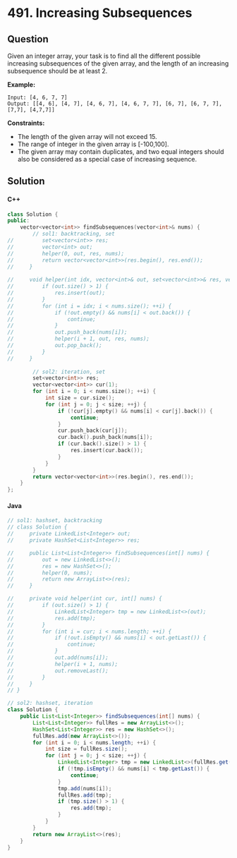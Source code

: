 # 491. Increasing Subsequences

## Question

Given an integer array, your task is to find all the different possible increasing subsequences of the given array, and the length of an increasing subsequence should be at least 2.

**Example:**

```
Input: [4, 6, 7, 7]
Output: [[4, 6], [4, 7], [4, 6, 7], [4, 6, 7, 7], [6, 7], [6, 7, 7], [7,7], [4,7,7]]
```

**Constraints:**

* The length of the given array will not exceed 15.
* The range of integer in the given array is \[-100,100].
* The given array may contain duplicates, and two equal integers should also be considered as a special case of increasing sequence.

## Solution

#### C++

```cpp
class Solution {
public:
    vector<vector<int>> findSubsequences(vector<int>& nums) {
        // sol1: backtracking, set
//         set<vector<int>> res;
//         vector<int> out;
//         helper(0, out, res, nums);
//         return vector<vector<int>>(res.begin(), res.end());
//     }
    
//     void helper(int idx, vector<int>& out, set<vector<int>>& res, vector<int>& nums) {
//         if (out.size() > 1) {
//             res.insert(out);
//         }
//         for (int i = idx; i < nums.size(); ++i) {
//             if (!out.empty() && nums[i] < out.back()) {
//                 continue;
//             }
//             out.push_back(nums[i]);
//             helper(i + 1, out, res, nums);
//             out.pop_back();
//         }
//     }
        
        // sol2: iteration, set
        set<vector<int>> res;
        vector<vector<int>> cur(1);
        for (int i = 0; i < nums.size(); ++i) {
            int size = cur.size();
            for (int j = 0; j < size; ++j) {
                if (!cur[j].empty() && nums[i] < cur[j].back()) {
                    continue;
                }
                cur.push_back(cur[j]);
                cur.back().push_back(nums[i]);
                if (cur.back().size() > 1) {
                    res.insert(cur.back());
                }
            }
        }
        return vector<vector<int>>(res.begin(), res.end());
    }
};
```

#### Java

```java
// sol1: hashset, backtracking
// class Solution {
//     private LinkedList<Integer> out;
//     private HashSet<List<Integer>> res;

//     public List<List<Integer>> findSubsequences(int[] nums) {
//         out = new LinkedList<>();
//         res = new HashSet<>();
//         helper(0, nums);
//         return new ArrayList<>(res);
//     }

//     private void helper(int cur, int[] nums) {
//         if (out.size() > 1) {
//             LinkedList<Integer> tmp = new LinkedList<>(out);
//             res.add(tmp);
//         }
//         for (int i = cur; i < nums.length; ++i) {
//             if (!out.isEmpty() && nums[i] < out.getLast()) {
//                 continue;
//             }
//             out.add(nums[i]);
//             helper(i + 1, nums);
//             out.removeLast();
//         }
//     }
// }

// sol2: hashset, iteration
class Solution {
    public List<List<Integer>> findSubsequences(int[] nums) {
        List<List<Integer>> fullRes = new ArrayList<>();
        HashSet<List<Integer>> res = new HashSet<>();
        fullRes.add(new ArrayList<>());
        for (int i = 0; i < nums.length; ++i) {
            int size = fullRes.size();
            for (int j = 0; j < size; ++j) {
                LinkedList<Integer> tmp = new LinkedList<>(fullRes.get(j));
                if (!tmp.isEmpty() && nums[i] < tmp.getLast()) {
                    continue;
                }
                tmp.add(nums[i]);
                fullRes.add(tmp);
                if (tmp.size() > 1) {
                    res.add(tmp);
                }
            }
        }
        return new ArrayList<>(res);
    }
}
```
